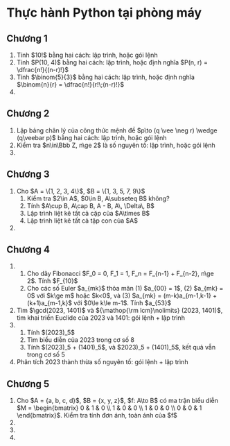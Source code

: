 # Thực hành Python tại phòng máy

## Chương 1
<ol>
  <li>Tính $10!$ bằng hai cách: lập trình, hoặc gói lệnh</li>
  <li>Tính $P(10, 4)$ bằng hai cách: lập trình, hoặc định nghĩa $P(n, r) = \dfrac{n!}{(n-r)!}$</li>
  <li>Tính $\binom{5}{3}$ bằng hai cách: lập trình, hoặc định nghĩa $\binom{n}{r} = \dfrac{n!}{r!\;(n-r)!}$</li>
  <li></li>
</ol>

## Chương 2
<ol>
  <li>Lập bảng chân lý của công thức mệnh đề $p\to (q \vee \neg r) \wedge (q\veebar p)$ bằng hai cách: lập trình, hoặc gói lệnh</li>
  <li>Kiểm tra $n\in\Bbb Z, n\ge 2$ là số nguyên tố: lập trình, hoặc gói lệnh</li>
  <li></li>
</ol>

## Chương 3
<ol>
  <li>Cho $A = \{1, 2, 3, 4\}$, $B = \{1, 3, 5, 7, 9\}$
    <ol>
      <li>Kiểm tra $2\in A$, $0\in B, A\subseteq B$ không?</li>
      <li>Tính $A\cup B, A\cap B, A - B, A\, \Delta\, B$</li>
      <li>Lập trình liệt kê tất cả cặp của $A\times B$</li>
      <li>Lập trình liệt kê tất cả tập con của $A$</li>
    </ol>
  </li>
  
  <li></li>
</ol>

## Chương 4
<ol>
  <li>
    <ol>
      <li>Cho dãy Fibonacci $F_0 = 0, F_1 = 1, F_n = F_{n-1} + F_{n-2}, n\ge 2$. Tính $F_{10}$</li>
      <li>Cho các số Euler $a_{mk}$ thỏa mãn (1) $a_{00} = 1$, (2) $a_{mk} = 0$ với $k\ge m$ hoặc $k<0$, và (3) 
              $a_{mk} = (m-k)a_{m-1,k-1} + (k+1)a_{m-1,k}$ với $0\le k\le m-1$. Tính $a_{53}$
      </li>
    </ol>
    
  </li>
  <li>Tìm $\gcd(2023, 1401)$ và ${\mathop{\rm lcm}\nolimits} (2023, 1401)$, tìm khai triển Euclide của 2023 và 1401: gói lệnh + lập trình</li>
  <li>
    <ol>
      <li>Tính $(2023)_5$</li>
      <li>Tìm biểu diễn của 2023 trong cơ số 8</li>
      <li>Tính $(2023)_5 + (1401)_5$, và $2023)_5 + (1401)_5$, kết quả vẫn trong cơ số 5</li>
    </ol>
  </li>
  
  <li>Phân tích 2023 thành thừa số nguyên tố: gói lệnh + lập trình</li>
</ol>

## Chương 5
<ol>
  <li>Cho $A = {a, b, c, d}$, $B = {x, y, z}$, $f: A\to B$ có ma trận biểu diễn 
    $M = \begin{bmatrix}
    0 & 1 & 0 \\
    1 & 0 & 0 \\
    1 & 0 & 0 \\
    0 & 0 & 1
    \end{bmatrix}$. Kiểm tra tính đơn ánh, toàn ánh của $f$
  </li>
  <li></li>
  <li></li>
  <li></li>
</ol>
